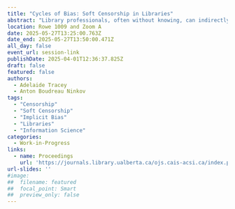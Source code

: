 ```yaml
---
title: "Cycles of Bias: Soft Censorship in Libraries"
abstract: "Library professionals, often without knowing, can indirectly reduce access to information, a phenomenon known as soft censorship. This research-in-progress conceptualizes key aspects of soft censorship and identifies conditions conducive to soft censorship in libraries. The individual and systematic biases that form the cycles that facilitate soft censorship become evident through this conceptualization, including content warnings, neutrality, subject headings, hiring, and publishing. In future work, we will analyze other areas where soft censorship has the potential to proliferate, including acquisitions, weeding, and reference, to obtain a fuller picture of soft censorship."
location: Rowe 1009 and Zoom A
date: 2025-05-27T13:25:00.763Z
date_end: 2025-05-27T13:50:00.471Z
all_day: false
event_url: session-link
publishDate: 2025-04-01T12:36:37.825Z
draft: false
featured: false
authors:
  - Adelaide Tracey
  - Anton Boudreau Ninkov
tags:
  - "Censorship" 
  - "Soft Censorship" 
  - "Implicit Bias"
  - "Libraries"
  - "Information Science"
categories:
  - Work-in-Progress
links:
  - name: Proceedings
    url: 'https://journals.library.ualberta.ca/ojs.cais-acsi.ca/index.php/cais-asci/article/view/1917'
url-slides: ''
#image:
##  filename: featured
##  focal_point: Smart
##  preview_only: false
---
```

